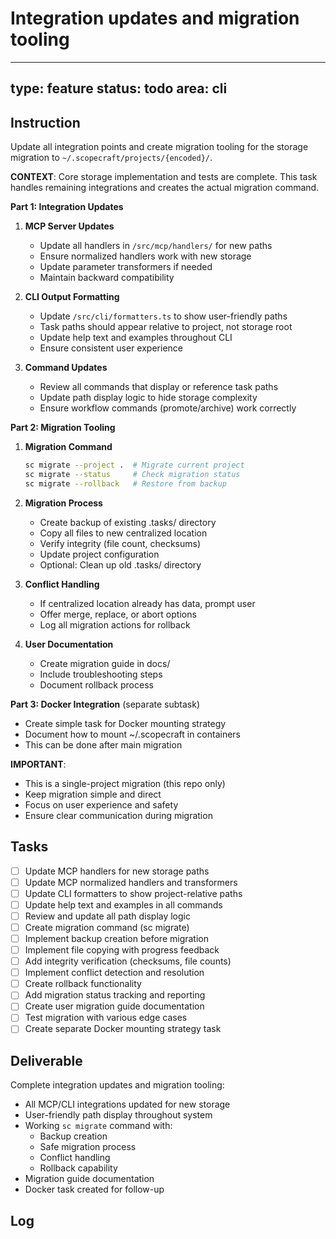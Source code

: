 # Integration updates and migration tooling

---
type: feature
status: todo
area: cli
---


## Instruction
Update all integration points and create migration tooling for the storage migration to `~/.scopecraft/projects/{encoded}/`.

**CONTEXT**: Core storage implementation and tests are complete. This task handles remaining integrations and creates the actual migration command.

**Part 1: Integration Updates**

1. **MCP Server Updates**
   - Update all handlers in `/src/mcp/handlers/` for new paths
   - Ensure normalized handlers work with new storage
   - Update parameter transformers if needed
   - Maintain backward compatibility

2. **CLI Output Formatting**
   - Update `/src/cli/formatters.ts` to show user-friendly paths
   - Task paths should appear relative to project, not storage root
   - Update help text and examples throughout CLI
   - Ensure consistent user experience

3. **Command Updates**
   - Review all commands that display or reference task paths
   - Update path display logic to hide storage complexity
   - Ensure workflow commands (promote/archive) work correctly

**Part 2: Migration Tooling**

1. **Migration Command**
   ```bash
   sc migrate --project .  # Migrate current project
   sc migrate --status     # Check migration status
   sc migrate --rollback   # Restore from backup
   ```

2. **Migration Process**
   - Create backup of existing .tasks/ directory
   - Copy all files to new centralized location
   - Verify integrity (file count, checksums)
   - Update project configuration
   - Optional: Clean up old .tasks/ directory

3. **Conflict Handling**
   - If centralized location already has data, prompt user
   - Offer merge, replace, or abort options
   - Log all migration actions for rollback

4. **User Documentation**
   - Create migration guide in docs/
   - Include troubleshooting steps
   - Document rollback process

**Part 3: Docker Integration** (separate subtask)
   - Create simple task for Docker mounting strategy
   - Document how to mount ~/.scopecraft in containers
   - This can be done after main migration

**IMPORTANT**:
- This is a single-project migration (this repo only)
- Keep migration simple and direct
- Focus on user experience and safety
- Ensure clear communication during migration

## Tasks
- [ ] Update MCP handlers for new storage paths
- [ ] Update MCP normalized handlers and transformers
- [ ] Update CLI formatters to show project-relative paths
- [ ] Update help text and examples in all commands
- [ ] Review and update all path display logic
- [ ] Create migration command (sc migrate)
- [ ] Implement backup creation before migration
- [ ] Implement file copying with progress feedback
- [ ] Add integrity verification (checksums, file counts)
- [ ] Implement conflict detection and resolution
- [ ] Create rollback functionality
- [ ] Add migration status tracking and reporting
- [ ] Create user migration guide documentation
- [ ] Test migration with various edge cases
- [ ] Create separate Docker mounting strategy task

## Deliverable
Complete integration updates and migration tooling:
- All MCP/CLI integrations updated for new storage
- User-friendly path display throughout system
- Working `sc migrate` command with:
  - Backup creation
  - Safe migration process
  - Conflict handling
  - Rollback capability
- Migration guide documentation
- Docker task created for follow-up

## Log
